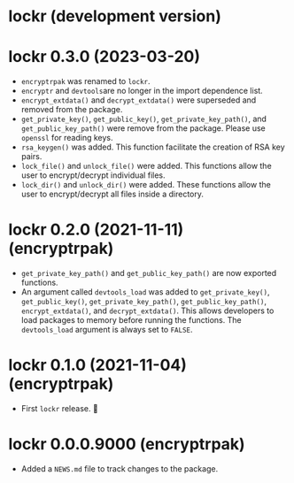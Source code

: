 <!--- https://devguide.ropensci.org/releasing.html -->
<!--- https://style.tidyverse.org/news.html -->
<!--- https://semver.org/ -->

# lockr (development version)

# lockr 0.3.0 (2023-03-20)

* `encryptrpak` was renamed to `lockr`.
* `encryptr` and `devtools`are no longer in the import dependence list.
* `encrypt_extdata()` and `decrypt_extdata()` were superseded and removed from 
  the package.
* `get_private_key()`, `get_public_key()`, `get_private_key_path()`, and 
  `get_public_key_path()` were remove from the package. Please use `openssl` 
  for reading keys.
* `rsa_keygen()` was added. This function facilitate the creation of RSA key 
  pairs.
* `lock_file()` and `unlock_file()` were added. This functions allow the user
  to encrypt/decrypt individual files.
* `lock_dir()` and `unlock_dir()` were added. These functions allow the user
  to encrypt/decrypt all files inside a directory.

# lockr 0.2.0 (2021-11-11) (encryptrpak)

* `get_private_key_path()` and `get_public_key_path()` are now exported 
  functions.
* An argument called `devtools_load` was added to `get_private_key()`,
  `get_public_key()`, `get_private_key_path()`, `get_public_key_path()`,
  `encrypt_extdata()`, and `decrypt_extdata()`. This allows developers to load
  packages to memory before running the functions. The `devtools_load` argument 
  is always set to `FALSE`.


# lockr 0.1.0 (2021-11-04) (encryptrpak)

* First `lockr` release. 🎉


# lockr 0.0.0.9000 (encryptrpak)

* Added a `NEWS.md` file to track changes to the package.
